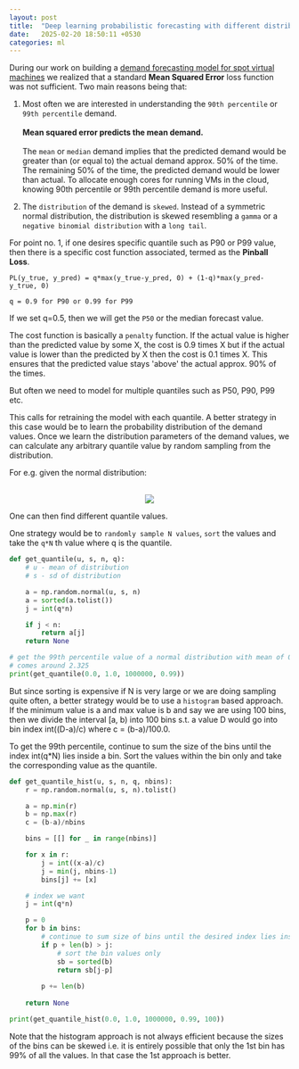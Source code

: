 ```yaml
---
layout: post
title:  "Deep learning probabilistic forecasting with different distributions"
date:   2025-02-20 18:50:11 +0530
categories: ml
---
```


During our work on building a [demand forecasting model for spot virtual machines](https://funktor.github.io/ml/2025/02/04/demand-supply-forecasting-virtual-machines.html) we realized that a standard **Mean Squared Error** loss function was not sufficient. Two main reasons being that:

1. Most often we are interested in understanding the `90th percentile` or `99th percentile` demand. <br/><br/>
**Mean squared error predicts the mean demand.** <br/><br/>
The `mean` or `median` demand implies that the predicted demand would be greater than (or equal to) the actual demand approx. 50% of the time. The remaining 50% of the time, the predicted demand would be lower than actual. To allocate enough cores for running VMs in the cloud, knowing 90th percentile or 99th percentile demand is more useful.

3. The `distribution` of the demand is `skewed`. Instead of a symmetric normal distribution, the distribution is skewed resembling a `gamma` or a `negative binomial distribution` with a `long tail`.

For point no. 1, if one desires specific quantile such as P90 or P99 value, then there is a specific cost function associated, termed as the **Pinball Loss**.

```
PL(y_true, y_pred) = q*max(y_true-y_pred, 0) + (1-q)*max(y_pred-y_true, 0)

q = 0.9 for P90 or 0.99 for P99
```

If we set q=0.5, then we will get the `P50` or the median forecast value.

The cost function is basically a `penalty` function. If the actual value is higher than the predicted value by some X, the cost is 0.9 times X but if the actual value is lower than the predicted by X then the cost is 0.1 times X. This ensures that the predicted value stays 'above' the actual approx. 90% of the times.

But often we need to model for multiple quantiles such as P50, P90, P99 etc. 

This calls for retraining the model with each quantile. A better strategy in this case would be to learn the probability distribution of the demand values. Once we learn the distribution parameters of the demand values, we can calculate any arbitrary quantile value by random sampling from the distribution.

For e.g. given the normal distribution:<br/><br/>
<p align="center">
    <img src="https://github.com/user-attachments/assets/85439ae3-ac2d-45e8-9a6e-78d6f640b5af">
<p/>

One can then find different quantile values. 

One strategy would be to `randomly sample N values`, `sort` the values and take the `q*N` th value where q is the quantile. 

```python
def get_quantile(u, s, n, q):
    # u - mean of distribution
    # s - sd of distribution

    a = np.random.normal(u, s, n)
    a = sorted(a.tolist())
    j = int(q*n)

    if j < n:
        return a[j]
    return None

# get the 99th percentile value of a normal distribution with mean of 0.0 and sd of 1.0
# comes around 2.325
print(get_quantile(0.0, 1.0, 1000000, 0.99))
```

But since sorting is expensive if N is very large or we are doing sampling quite often, a better strategy would be to use a `histogram` based approach. If the minimum value is a and max value is b and say we are using 100 bins, then we divide the interval [a, b) into 100 bins s.t. a value D would go into bin index int((D-a)/c) where c = (b-a)/100.0.

To get the 99th percentile, continue to sum the size of the bins until the index int(q*N) lies inside a bin. Sort the values within the bin only and take the corresponding value as the quantile.

```python
def get_quantile_hist(u, s, n, q, nbins):
    r = np.random.normal(u, s, n).tolist()

    a = np.min(r)
    b = np.max(r)
    c = (b-a)/nbins

    bins = [[] for _ in range(nbins)]

    for x in r:
        j = int((x-a)/c)
        j = min(j, nbins-1)
        bins[j] += [x]

    # index we want
    j = int(q*n)

    p = 0
    for b in bins:
        # continue to sum size of bins until the desired index lies inside a bin
        if p + len(b) > j:
            # sort the bin values only
            sb = sorted(b)
            return sb[j-p]
        
        p += len(b)
    
    return None

print(get_quantile_hist(0.0, 1.0, 1000000, 0.99, 100))
```

Note that the histogram approach is not always efficient because the sizes of the bins can be skewed i.e. it is entirely possible that only the 1st bin has 99% of all the values. In that case the 1st approach is better.
